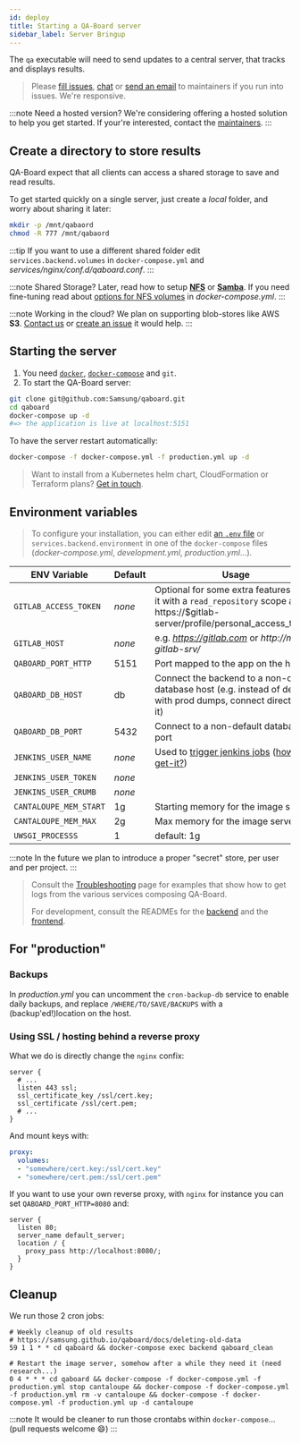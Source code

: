 ```yaml
---
id: deploy
title: Starting a QA-Board server
sidebar_label: Server Bringup
---
```

The `qa` executable will need to send updates to a central server, that tracks and displays results.

> Please [fill issues](https://github.com/Samsung/qaboard/issues), [chat](https://spectrum.chat/qaboard) or <a href="mailto:arthur.flam@samsung.com">send an email</a> to maintainers if you run into issues. We're responsive.

:::note Need a hosted version?
We're considering offering a hosted solution to help you get started. If your're interested, contact the <a href="mailto:arthur.flam@gmail.com">maintainers</a>.
:::

## Create a directory to store results 
QA-Board expect that all clients can access a shared storage to save and read results.

To get started quickly on a single server, just create a *local* folder, and worry about sharing it later: 

```bash
mkdir -p /mnt/qabaord
chmod -R 777 /mnt/qabaord
```

:::tip
If you want to use a different shared folder edit `services.backend.volumes` in `docker-compose.yml` and *services/nginx/conf.d/qaboard.conf*.
:::

:::note Shared Storage?
Later, read how to setup [**NFS**](https://www.digitalocean.com/community/tutorials/how-to-set-up-an-nfs-mount-on-ubuntu-18-04) or [**Samba**](https://www.digitalocean.com/community/tutorials/how-to-set-up-a-samba-share-for-a-small-organization-on-ubuntu-16-04). If you need fine-tuning read about [options for NFS volumes](https://docs.docker.com/compose/compose-file/#volume-configuration-reference) in *docker-compose.yml*.
:::

:::note Working in the cloud?
We plan on supporting blob-stores like AWS **S3**. <a href="mailto:arthur.flam@gmail.com">Contact us</a> or [create an issue](https://github.com/samsung/qaboard/issues) it would help.
:::



## Starting the server
1. You need [`docker`](https://docs.docker.com/engine/install/), [`docker-compose`](https://docs.docker.com/compose/install/) and `git`.
2. To start the QA-Board server:
```bash
git clone git@github.com:Samsung/qaboard.git
cd qaboard
docker-compose up -d
#=> the application is live at localhost:5151
```


To have the server restart automatically:

```bash
docker-compose -f docker-compose.yml -f production.yml up -d
```


> Want to install from a Kubernetes helm chart, CloudFormation or Terraform plans? <a href="mailto:arthur.flam@gmail.com">Get in touch</a>.


## Environment variables
> To configure your installation, you can either edit [an `.env` file](https://docs.docker.com/compose/environment-variables/#the-env-file) or `services.backend.environment` in one of the `docker-compose` files (*docker-compose.yml*, *development.yml*, *production.yml*...).


| ENV Variable           | Default | Usage                                                |
-------------------------|-------- |------------------------------------------------------|
| `GITLAB_ACCESS_TOKEN`  | _none_  | Optional for some extra features. Get it with a `read_repository` scope at https://$gitlab-server/profile/personal_access_tokens |
| `GITLAB_HOST`          | _none_  | e.g. *https://gitlab.com* or *http://my-gitlab-srv/* |
| `QABOARD_PORT_HTTP`    | 5151    | Port mapped to the app on the host                   |
| `QABOARD_DB_HOST`      | db      | Connect the backend to a non-default database host (e.g. instead of dev'ing with prod dumps, connect directly to it) |
| `QABOARD_DB_PORT`      | 5432    | Connect to a non-default database port               |
| `JENKINS_USER_NAME`    | _none_  | Used to [trigger jenkins jobs](/docs/triggering-third-party-tool) ([how-to-get-it?](/docs/triggering-third-party-tools#example-jenkins-integration-via-webhooks))               |
| `JENKINS_USER_TOKEN`   | _none_  |                                                      |
| `JENKINS_USER_CRUMB`   | _none_  |                                                      |
| `CANTALOUPE_MEM_START` | 1g      | Starting memory for the image server                 |
| `CANTALOUPE_MEM_MAX`   | 2g      | Max memory for the image server                      |
| `UWSGI_PROCESSS`       | 1       | default: 1g                                          |

:::note
In the future we plan to introduce a proper "secret" store, per user and per project.
:::

> Consult the [Troubleshooting](backend-admin/troubleshooting) page for examples that show how to get logs from the various services composing QA-Board.
>
> For development, consult the READMEs for the [backend](https://github.com/Samsung/qaboard/tree/master/backend) and the [frontend](https://github.com/Samsung/qaboard/tree/master/webapp).


## For "production"
### Backups
In *production.yml* you can uncomment the `cron-backup-db` service to enable daily backups, and replace `/WHERE/TO/SAVE/BACKUPS` with a (backup'ed!)location on the host.

### Using SSL / hosting behind a reverse proxy
What we do is directly change the `nginx` confix:

```nginx title="services/nginx/conf.d/qaboard.conf"
server {
  # ...
  listen 443 ssl;
  ssl_certificate_key /ssl/cert.key;
  ssl_certificate /ssl/cert.pem;
  # ...
}
```

And mount keys with:

```yaml title="docker-compose.yml"
proxy:
  volumes:
  - "somewhere/cert.key:/ssl/cert.key"
  - "somewhere/cert.pem:/ssl/cert.pem"
```

If you want to use your own reverse proxy, with `nginx` for instance you can set `QABOARD_PORT_HTTP=8080` and: 

```nginx
server {
  listen 80;
  server_name default_server;
  location / {
    proxy_pass http://localhost:8080/;
  }
}
```

## Cleanup
We run those 2 cron jobs:
```cron
# Weekly cleanup of old results
# https://samsung.github.io/qaboard/docs/deleting-old-data
59 1 1 * * cd qaboard && docker-compose exec backend qaboard_clean

# Restart the image server, somehow after a while they need it (need research...)
0 4 * * * cd qaboard && docker-compose -f docker-compose.yml -f production.yml stop cantaloupe && docker-compose -f docker-compose.yml -f production.yml rm -v cantaloupe && docker-compose -f docker-compose.yml -f production.yml up -d cantaloupe

```

:::note
It would be cleaner to run those crontabs within `docker-compose`... (pull requests welcome :smile:)
:::